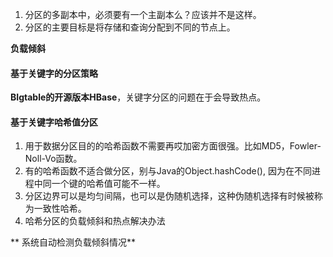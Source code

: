 1. 分区的多副本中，必须要有一个主副本么？应该并不是这样。
2. 分区的主要目标是将存储和查询分配到不同的节点上。

**负载倾斜**

#### 基于关键字的分区策略
**BIgtable的开源版本HBase**，关键字分区的问题在于会导致热点。

#### 基于关键字哈希值分区
1. 用于数据分区目的的哈希函数不需要再哎加密方面很强。比如MD5，Fowler-Noll-Vo函数。
2. 有的哈希函数不适合做分区，别与Java的Object.hashCode(), 因为在不同进程中同一个键的哈希值可能不一样。
3. 分区边界可以是均匀间隔，也可以是伪随机选择，这种伪随机选择有时候被称为一致性哈希。
4. 哈希分区的负载倾斜和热点解决办法

** 系统自动检测负载倾斜情况**
